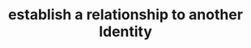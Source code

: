 ---
# !!! Warning: Do not edit this file; any changes must be replicated in Excel !!!
permalink: integrate/establish-a-relationship-to-another-identity
published: false
title: "establish a relationship to another Identity"
type: scenario
toc: true
properties:
  - id: SC107
  - category: Get in touch with other Identities
  - description: Create Relationship Template (with respective content) Communicate Template to peer (over side channel) Scan Template / Press Link Check and accept Request Send Relationship Request (including Response to Template's Request) Receive Relationship Request Check Relationship Request Accept Relationship Request
  - customer:
  - component: integrate
  - level:
  - implementation status:
  - documentation status:
  - published:
  - link: integrate/establish-a-relationship-to-another-identity
require:
required_by:
---